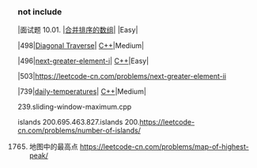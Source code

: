 ### not include

|面试题 10.01. |[合并排序的数组](https://leetcode-cn.com/problems/sorted-merge-lcci/)| |Easy|

|498|[Diagonal Traverse](https://leetcode-cn.com/problems/diagonal-traverse/)| [C++](./algorithms/cpp/498.DiagonalTraverse/DiagonalTraverse.cpp)|Medium|

|496|[next-greater-element-i](https://leetcode-cn.com/problems/next-greater-element-i/)| [C++](./algorithms/cpp/496.next-greater-element-i.cpp)|Easy|

|503|https://leetcode-cn.com/problems/next-greater-element-ii

|739|[daily-temperatures](https://leetcode-cn.com/problems/daily-temperatures/)| [C++](./algorithms/cpp/739.daily-temperatures.cpp)|Medium|


239.sliding-window-maximum.cpp

islands
200.695.463.827.islands
200.https://leetcode-cn.com/problems/number-of-islands/

1765. 地图中的最高点
https://leetcode-cn.com/problems/map-of-highest-peak/